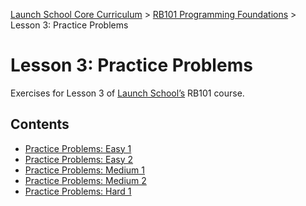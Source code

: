 [Launch School Core Curriculum][readme] >
[RB101 Programming Foundations][rb101-notes] >
Lesson 3: Practice Problems

# Lesson 3: Practice Problems

Exercises for Lesson 3 of [Launch School’s][launch-school] RB101 course.

## Contents

- [Practice Problems: Easy 1][easy1]
- [Practice Problems: Easy 2][easy2]
- [Practice Problems: Medium 1][medium1]
- [Practice Problems: Medium 2][medium2]
- [Practice Problems: Hard 1][hard1]

[easy1]: practice-problems-easy-1.md
[easy2]: practice-problems-easy-2.md
[hard1]: practice-problems-hard-1.md
[medium1]: practice-problems-medium-1.md
[medium2]: practice-problems-medium-2.md
[rb101-notes]: /rb101/rb101-notes.md
[readme]: /README.md
[launch-school]: https://launchschool.com
